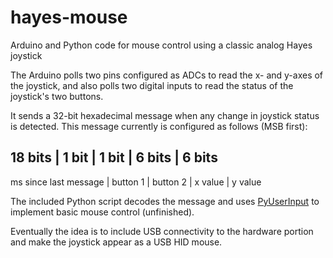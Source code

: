 # hayes-mouse

Arduino and Python code for mouse control using a classic analog Hayes joystick

The Arduino polls two pins configured as ADCs to read the x- and y-axes of the joystick, and also polls two digital inputs to read the status of the joystick's two buttons.

It sends a 32-bit hexadecimal message when any change in joystick status is detected. This message currently is configured as follows (MSB first):

18 bits | 1 bit | 1 bit | 6 bits | 6 bits
-----------------------------------------
ms since last message | button 1 | button 2 | x value | y value

The included Python script decodes the message and uses [PyUserInput](https://github.com/SavinaRoja/PyUserInput) to implement basic mouse control (unfinished).

Eventually the idea is to include USB connectivity to the hardware portion and make the joystick appear as a USB HID mouse.
